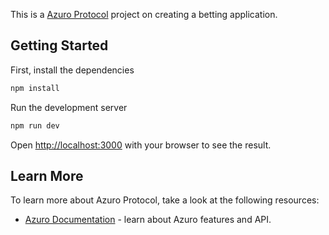 This is a [Azuro Protocol](https://azuro.org/) project on creating a betting application.

## Getting Started

First, install the dependencies

```bash
npm install
```

Run the development server

```bash
npm run dev
```

Open [http://localhost:3000](http://localhost:3000) with your browser to see the result.

## Learn More

To learn more about Azuro Protocol, take a look at the following resources:

- [Azuro Documentation](https://gem.azuro.org) - learn about Azuro features and API.
